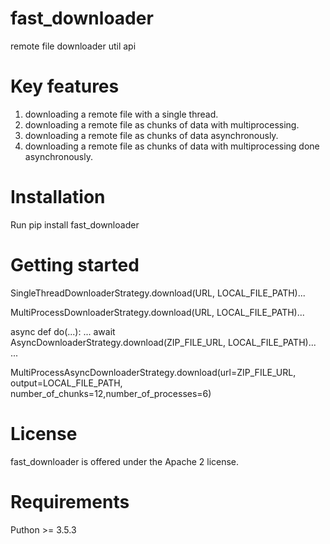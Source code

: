 # fast_downloader
remote file downloader util api 


# Key features
  1. downloading a remote file with a single thread.
  2. downloading a remote file as chunks of data with multiprocessing.
  3. downloading a remote file as chunks of data asynchronously.
  4. downloading a remote file as chunks of data with multiprocessing done asynchronously.

# Installation
  Run pip install fast_downloader
  
# Getting started

  SingleThreadDownloaderStrategy.download(URL, LOCAL_FILE_PATH)...
  
  MultiProcessDownloaderStrategy.download(URL, LOCAL_FILE_PATH)...

  async def do(...):
    ...
    await AsyncDownloaderStrategy.download(ZIP_FILE_URL, LOCAL_FILE_PATH)...
    ...
  
  MultiProcessAsyncDownloaderStrategy.download(url=ZIP_FILE_URL, output=LOCAL_FILE_PATH,    number_of_chunks=12,number_of_processes=6) 
  
  
# License
  fast_downloader is offered under the Apache 2 license.
# Requirements
  Puthon >= 3.5.3
# 


